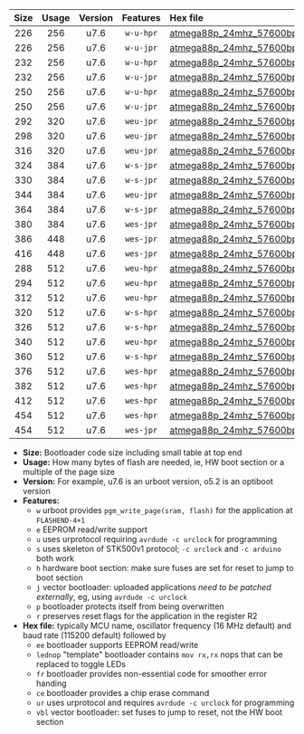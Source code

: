 |Size|Usage|Version|Features|Hex file|
|:-:|:-:|:-:|:-:|:--|
|226|256|u7.6|`w-u-hpr`|[atmega88p_24mhz_57600bps_ur.hex](https://raw.githubusercontent.com/stefanrueger/urboot/main/bootloaders/atmega88p/fcpu_24mhz/57600_bps/atmega88p_24mhz_57600bps_ur.hex)|
|226|256|u7.6|`w-u-jpr`|[atmega88p_24mhz_57600bps_ur_vbl.hex](https://raw.githubusercontent.com/stefanrueger/urboot/main/bootloaders/atmega88p/fcpu_24mhz/57600_bps/atmega88p_24mhz_57600bps_ur_vbl.hex)|
|232|256|u7.6|`w-u-hpr`|[atmega88p_24mhz_57600bps_lednop_ur.hex](https://raw.githubusercontent.com/stefanrueger/urboot/main/bootloaders/atmega88p/fcpu_24mhz/57600_bps/atmega88p_24mhz_57600bps_lednop_ur.hex)|
|232|256|u7.6|`w-u-jpr`|[atmega88p_24mhz_57600bps_lednop_ur_vbl.hex](https://raw.githubusercontent.com/stefanrueger/urboot/main/bootloaders/atmega88p/fcpu_24mhz/57600_bps/atmega88p_24mhz_57600bps_lednop_ur_vbl.hex)|
|250|256|u7.6|`w-u-hpr`|[atmega88p_24mhz_57600bps_lednop_fr_ur.hex](https://raw.githubusercontent.com/stefanrueger/urboot/main/bootloaders/atmega88p/fcpu_24mhz/57600_bps/atmega88p_24mhz_57600bps_lednop_fr_ur.hex)|
|250|256|u7.6|`w-u-jpr`|[atmega88p_24mhz_57600bps_lednop_fr_ur_vbl.hex](https://raw.githubusercontent.com/stefanrueger/urboot/main/bootloaders/atmega88p/fcpu_24mhz/57600_bps/atmega88p_24mhz_57600bps_lednop_fr_ur_vbl.hex)|
|292|320|u7.6|`weu-jpr`|[atmega88p_24mhz_57600bps_ee_ur_vbl.hex](https://raw.githubusercontent.com/stefanrueger/urboot/main/bootloaders/atmega88p/fcpu_24mhz/57600_bps/atmega88p_24mhz_57600bps_ee_ur_vbl.hex)|
|298|320|u7.6|`weu-jpr`|[atmega88p_24mhz_57600bps_ee_lednop_ur_vbl.hex](https://raw.githubusercontent.com/stefanrueger/urboot/main/bootloaders/atmega88p/fcpu_24mhz/57600_bps/atmega88p_24mhz_57600bps_ee_lednop_ur_vbl.hex)|
|316|320|u7.6|`weu-jpr`|[atmega88p_24mhz_57600bps_ee_lednop_fr_ur_vbl.hex](https://raw.githubusercontent.com/stefanrueger/urboot/main/bootloaders/atmega88p/fcpu_24mhz/57600_bps/atmega88p_24mhz_57600bps_ee_lednop_fr_ur_vbl.hex)|
|324|384|u7.6|`w-s-jpr`|[atmega88p_24mhz_57600bps_vbl.hex](https://raw.githubusercontent.com/stefanrueger/urboot/main/bootloaders/atmega88p/fcpu_24mhz/57600_bps/atmega88p_24mhz_57600bps_vbl.hex)|
|330|384|u7.6|`w-s-jpr`|[atmega88p_24mhz_57600bps_lednop_vbl.hex](https://raw.githubusercontent.com/stefanrueger/urboot/main/bootloaders/atmega88p/fcpu_24mhz/57600_bps/atmega88p_24mhz_57600bps_lednop_vbl.hex)|
|344|384|u7.6|`weu-jpr`|[atmega88p_24mhz_57600bps_ee_lednop_fr_ce_ur_vbl.hex](https://raw.githubusercontent.com/stefanrueger/urboot/main/bootloaders/atmega88p/fcpu_24mhz/57600_bps/atmega88p_24mhz_57600bps_ee_lednop_fr_ce_ur_vbl.hex)|
|364|384|u7.6|`w-s-jpr`|[atmega88p_24mhz_57600bps_lednop_fr_vbl.hex](https://raw.githubusercontent.com/stefanrueger/urboot/main/bootloaders/atmega88p/fcpu_24mhz/57600_bps/atmega88p_24mhz_57600bps_lednop_fr_vbl.hex)|
|380|384|u7.6|`wes-jpr`|[atmega88p_24mhz_57600bps_ee_vbl.hex](https://raw.githubusercontent.com/stefanrueger/urboot/main/bootloaders/atmega88p/fcpu_24mhz/57600_bps/atmega88p_24mhz_57600bps_ee_vbl.hex)|
|386|448|u7.6|`wes-jpr`|[atmega88p_24mhz_57600bps_ee_lednop_vbl.hex](https://raw.githubusercontent.com/stefanrueger/urboot/main/bootloaders/atmega88p/fcpu_24mhz/57600_bps/atmega88p_24mhz_57600bps_ee_lednop_vbl.hex)|
|416|448|u7.6|`wes-jpr`|[atmega88p_24mhz_57600bps_ee_lednop_fr_vbl.hex](https://raw.githubusercontent.com/stefanrueger/urboot/main/bootloaders/atmega88p/fcpu_24mhz/57600_bps/atmega88p_24mhz_57600bps_ee_lednop_fr_vbl.hex)|
|288|512|u7.6|`weu-hpr`|[atmega88p_24mhz_57600bps_ee_ur.hex](https://raw.githubusercontent.com/stefanrueger/urboot/main/bootloaders/atmega88p/fcpu_24mhz/57600_bps/atmega88p_24mhz_57600bps_ee_ur.hex)|
|294|512|u7.6|`weu-hpr`|[atmega88p_24mhz_57600bps_ee_lednop_ur.hex](https://raw.githubusercontent.com/stefanrueger/urboot/main/bootloaders/atmega88p/fcpu_24mhz/57600_bps/atmega88p_24mhz_57600bps_ee_lednop_ur.hex)|
|312|512|u7.6|`weu-hpr`|[atmega88p_24mhz_57600bps_ee_lednop_fr_ur.hex](https://raw.githubusercontent.com/stefanrueger/urboot/main/bootloaders/atmega88p/fcpu_24mhz/57600_bps/atmega88p_24mhz_57600bps_ee_lednop_fr_ur.hex)|
|320|512|u7.6|`w-s-hpr`|[atmega88p_24mhz_57600bps.hex](https://raw.githubusercontent.com/stefanrueger/urboot/main/bootloaders/atmega88p/fcpu_24mhz/57600_bps/atmega88p_24mhz_57600bps.hex)|
|326|512|u7.6|`w-s-hpr`|[atmega88p_24mhz_57600bps_lednop.hex](https://raw.githubusercontent.com/stefanrueger/urboot/main/bootloaders/atmega88p/fcpu_24mhz/57600_bps/atmega88p_24mhz_57600bps_lednop.hex)|
|340|512|u7.6|`weu-hpr`|[atmega88p_24mhz_57600bps_ee_lednop_fr_ce_ur.hex](https://raw.githubusercontent.com/stefanrueger/urboot/main/bootloaders/atmega88p/fcpu_24mhz/57600_bps/atmega88p_24mhz_57600bps_ee_lednop_fr_ce_ur.hex)|
|360|512|u7.6|`w-s-hpr`|[atmega88p_24mhz_57600bps_lednop_fr.hex](https://raw.githubusercontent.com/stefanrueger/urboot/main/bootloaders/atmega88p/fcpu_24mhz/57600_bps/atmega88p_24mhz_57600bps_lednop_fr.hex)|
|376|512|u7.6|`wes-hpr`|[atmega88p_24mhz_57600bps_ee.hex](https://raw.githubusercontent.com/stefanrueger/urboot/main/bootloaders/atmega88p/fcpu_24mhz/57600_bps/atmega88p_24mhz_57600bps_ee.hex)|
|382|512|u7.6|`wes-hpr`|[atmega88p_24mhz_57600bps_ee_lednop.hex](https://raw.githubusercontent.com/stefanrueger/urboot/main/bootloaders/atmega88p/fcpu_24mhz/57600_bps/atmega88p_24mhz_57600bps_ee_lednop.hex)|
|412|512|u7.6|`wes-hpr`|[atmega88p_24mhz_57600bps_ee_lednop_fr.hex](https://raw.githubusercontent.com/stefanrueger/urboot/main/bootloaders/atmega88p/fcpu_24mhz/57600_bps/atmega88p_24mhz_57600bps_ee_lednop_fr.hex)|
|454|512|u7.6|`wes-hpr`|[atmega88p_24mhz_57600bps_ee_lednop_fr_ce.hex](https://raw.githubusercontent.com/stefanrueger/urboot/main/bootloaders/atmega88p/fcpu_24mhz/57600_bps/atmega88p_24mhz_57600bps_ee_lednop_fr_ce.hex)|
|454|512|u7.6|`wes-jpr`|[atmega88p_24mhz_57600bps_ee_lednop_fr_ce_vbl.hex](https://raw.githubusercontent.com/stefanrueger/urboot/main/bootloaders/atmega88p/fcpu_24mhz/57600_bps/atmega88p_24mhz_57600bps_ee_lednop_fr_ce_vbl.hex)|

- **Size:** Bootloader code size including small table at top end
- **Usage:** How many bytes of flash are needed, ie, HW boot section or a multiple of the page size
- **Version:** For example, u7.6 is an urboot version, o5.2 is an optiboot version
- **Features:**
  + `w` urboot provides `pgm_write_page(sram, flash)` for the application at `FLASHEND-4+1`
  + `e` EEPROM read/write support
  + `u` uses urprotocol requiring `avrdude -c urclock` for programming
  + `s` uses skeleton of STK500v1 protocol; `-c urclock` and `-c arduino` both work
  + `h` hardware boot section: make sure fuses are set for reset to jump to boot section
  + `j` vector bootloader: uploaded applications *need to be patched externally*, eg, using `avrdude -c urclock`
  + `p` bootloader protects itself from being overwritten
  + `r` preserves reset flags for the application in the register R2
- **Hex file:** typically MCU name, oscillator frequency (16 MHz default) and baud rate (115200 default) followed by
  + `ee` bootloader supports EEPROM read/write
  + `lednop` "template" bootloader contains `mov rx,rx` nops that can be replaced to toggle LEDs
  + `fr` bootloader provides non-essential code for smoother error handing
  + `ce` bootloader provides a chip erase command
  + `ur` uses urprotocol and requires `avrdude -c urclock` for programming
  + `vbl` vector bootloader: set fuses to jump to reset, not the HW boot section
